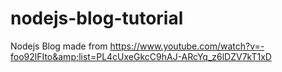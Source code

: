 # nodejs-blog-tutorial
Nodejs Blog made from https://www.youtube.com/watch?v=-foo92lFIto&amp;list=PL4cUxeGkcC9hAJ-ARcYq_z6lDZV7kT1xD
